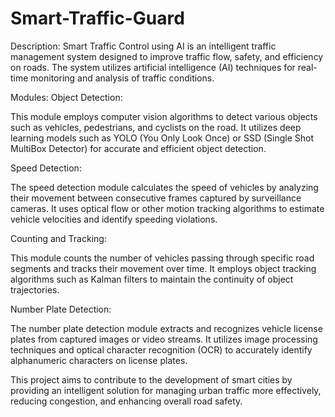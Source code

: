 # Smart-Traffic-Guard
Description: Smart Traffic Control using AI is an intelligent traffic management system designed to improve traffic flow, safety, and efficiency on roads. The system utilizes artificial intelligence (AI) techniques for real-time monitoring and analysis of traffic conditions.

Modules: Object Detection:

This module employs computer vision algorithms to detect various objects such as vehicles, pedestrians, and cyclists on the road. It utilizes deep learning models such as YOLO (You Only Look Once) or SSD (Single Shot MultiBox Detector) for accurate and efficient object detection.

Speed Detection:

The speed detection module calculates the speed of vehicles by analyzing their movement between consecutive frames captured by surveillance cameras. It uses optical flow or other motion tracking algorithms to estimate vehicle velocities and identify speeding violations.

Counting and Tracking:

This module counts the number of vehicles passing through specific road segments and tracks their movement over time. It employs object tracking algorithms such as Kalman filters to maintain the continuity of object trajectories.

Number Plate Detection:

The number plate detection module extracts and recognizes vehicle license plates from captured images or video streams. It utilizes image processing techniques and optical character recognition (OCR) to accurately identify alphanumeric characters on license plates.

This project aims to contribute to the development of smart cities by providing an intelligent solution for managing urban traffic more effectively, reducing congestion, and enhancing overall road safety.
